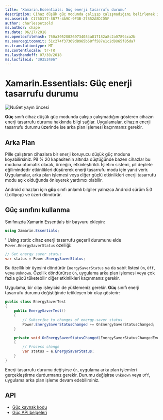 ```yaml
---
title: 'Xamarin.Essentials: Güç enerji tasarrufu durumu'
description: Cihaz düşük güç modunda çalışıp çalışmadığını belirlemek için enerji tasarrufu durumunu almak bir program Power class sağlar.
ms.assetid: C176D177-8B77-4A9C-9F3B-27852A8DCD5F
author: charlespetzold
ms.author: chape
ms.date: 06/27/2018
ms.openlocfilehash: 760a305280269734034a817182a8c2a07894ca2b
ms.sourcegitcommit: 51c274f37369d8965b68ff587e1c2d9865f85da7
ms.translationtype: MT
ms.contentlocale: tr-TR
ms.lasthandoff: 07/30/2018
ms.locfileid: "39353496"
---
```

# <a name="xamarinessentials-power-energy-saver-status"></a>Xamarin.Essentials: Güç enerji tasarrufu durumu

![NuGet yayın öncesi](~/media/shared/pre-release.png)

**Güç** sınıfı cihaz düşük güç modunda çalışıp çalışmadığını gösteren cihazın enerji tasarrufu durumu hakkında bilgi sağlar. Uygulamalar, cihazın enerji tasarrufu durumu üzerinde ise arka plan işlemesi kaçınmanız gerekir.

## <a name="background"></a>Arka Plan

Pille çalıştıran cihazlara bir enerji koruyucu düşük güç moduna koyabilirsiniz. Pil % 20 kapasitenin altında düştüğünde bazen cihazlar bu moduna otomatik olarak, örneğin, etkinleştirildi. İşletim sistemi, pil deplete eğilimindedir etkinlikleri düşürerek enerji tasarrufu modu için yanıt verir. Uygulamalar, arka plan işlemesi veya diğer güçlü etkinlikleri enerji tasarrufu modu açık olduğunda önleyerek yardımcı olabilir.

Android cihazları için **güç** sınıfı anlamlı bilgiler yalnızca Android sürüm 5.0 (Lollipop) ve üzeri döndürür.

## <a name="using-the-power-class"></a>Güç sınıfını kullanma

Sınıfınızda Xamarin.Essentials bir başvuru ekleyin:

```csharp
using Xamarin.Essentials;
```

' Using static cihaz enerji tasarrufu geçerli durumunu elde `Power.EnergySaverStatus` özelliği:

```csharp
// Get energy saver status
var status = Power.EnergySaverStatus;
```

Bu özellik bir üyesini döndürür `EnergySaverStatus` ya da sabit listesi `On`, `Off`, veya `Unknown`. Özellik döndürürse `On`, uygulama arka plan işlemesi veya çok fazla gücü tüketebilir diğer etkinlikleri kaçınmanız gerekir.

Uygulama, bir olay işleyicisi de yüklemeniz gerekir. **Güç** sınıfı enerji tasarrufu durumu değiştiğinde tetikleyen bir olay gösterir:

```csharp
public class EnergySaverTest
{
    public EnergySaverTest()
    {
        // Subscribe to changes of energy-saver status
        Power.EnergySaverStatusChanged += OnEnergySaverStatusChanged;
    }

    private void OnEnergySaverStatusChanged(EnergySaverStatusChangedEventArgs e)
    {
        // Process change
        var status = e.EnergySaverStatus;
    }
}
```

Enerji tasarrufu durumu değişirse `On`, uygulama arka plan işlemleri gerçekleştirme durdurmanız gerekir. Durumu değişirse `Unknown` veya `Off`, uygulama arka plan işleme devam edebilirsiniz.

## <a name="api"></a>API

- [Güç kaynak kodu](https://github.com/xamarin/Essentials/tree/master/Xamarin.Essentials/Power)
- [Güç API belgeleri](xref:Xamarin.Essentials.Power)
